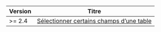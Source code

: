 | Version | Titre |
| -- | -- |
| >= 2.4 | [Sélectionner certains champs d’une table](partial.html) |
